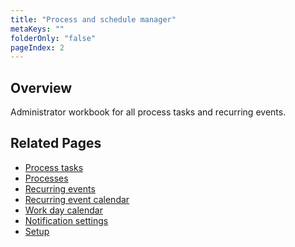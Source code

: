 ```yaml
---
title: "Process and schedule manager"
metaKeys: ""
folderOnly: "false"
pageIndex: 2
---
```

## Overview
Administrator workbook for all process tasks and recurring events.
<br/>

## Related Pages
- [Process tasks](process-and-schedule-manager/process-tasks.md)
- [Processes](process-and-schedule-manager/processes.md)
- [Recurring events](process-and-schedule-manager/recurring-events.md)
- [Recurring event calendar](process-and-schedule-manager/rec-event-calendar.md)
- [Work day calendar](process-and-schedule-manager/work-day-calendar.md)
- [Notification settings](process-and-schedule-manager/notification-settings.md)
- [Setup](process-and-schedule-manager/setup.md)
